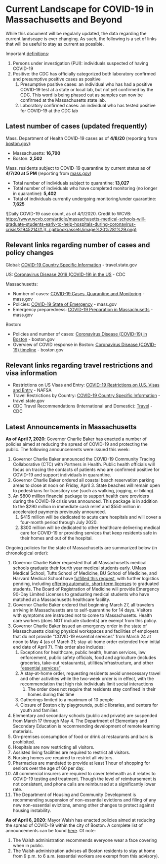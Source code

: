 # Current Landscape for COVID-19 in Massachusetts and Beyond

While this document will be regularly updated, the data regarding the current landscape is ever changing. As such, the following is a set of links that will be useful to stay as current as possible.

Important [definitions](https://www.cdc.gov/coronavirus/2019-ncov/php/reporting-pui.html):

1. Persons under investigation \(PUI\): individuals suspected of having COVID-19
2. Positive: the CDC has officially categorized both laboratory confirmed and presumptive positive cases as positive
   1. Presumptive positive cases: an individual who has had a positive COVID-19 test at a state or local lab, but not yet confirmed by the CDC. This word is being phased out as samples can now be confirmed at the Massachusetts state lab.
   2. Laboratory confirmed cases: an individual who has tested positive for COVID-19 at the CDC lab

## Latest number of cases \(updated frequently\)

Mass. Department of Health COVID-19 cases as of **4/8/20** \(reporting from [boston.gov](https://www.boston.gov/news/coronavirus-disease-covid-19-boston)\):

* Massachusetts:  **16,790**
* Boston:  **2,502**

Mass. residents subject to COVID-19 quarantine by current status as of **4/7/20 at 5 PM** \(reporting from [mass.gov](https://www.mass.gov/info-details/covid-19-cases-quarantine-and-monitoring)\)

* Total number of individuals subject to quarantine: **13,027**
* Total number of individuals who have completed monitoring \(no longer in quarantine\): **5,402**
* Total of individuals currently undergoing monitoring/under quarantine: **7,625**

![Daily COVID-19 case count, as of 4/1/2020. Credit to WCVB: https://www.wcvb.com/article/massachusetts-medical-schools-will-graduate-students-early-to-help-hospitals-during-coronavirus-crisis/31945214\#.](../.gitbook/assets/image%20%281%29.png)

## Relevant links regarding number of cases and policy changes

Global: [COVID-19 Country Specific Information](https://travel.state.gov/content/travel/en/traveladvisories/COVID-19-Country-Specific-Information.html) - travel.state.gov

US: [Coronavirus Disease 2019 \(COVID-19\) in the US](https://www.cdc.gov/coronavirus/2019-ncov/cases-in-us.html) - CDC

Massachusetts:

* Number of cases: [COVID-19 Cases, Quarantine and Monitoring](https://www.mass.gov/info-details/covid-19-cases-quarantine-and-monitoring) - mass.gov
* Policies: [COVID-19 State of Emergency](https://www.mass.gov/info-details/covid-19-state-of-emergency) - mass.gov
* Emergency preparedness: [COVID-19 Preparation in Massachusetts](https://www.mass.gov/info-details/covid-19-preparation-in-massachusetts) - mass.gov 

Boston:

* Policies and number of cases: [Coronavirus Disease \(COVID-19\) in Boston](https://www.boston.gov/news/coronavirus-disease-covid-19-boston) - boston.gov
* Overview of COVID response in Boston: [Coronavirus Disease \(COVID-19\) timeline](https://www.boston.gov/departments/public-health-commission/coronavirus-timeline) - boston.gov

## Relevant links regarding travel restrictions and visa information

* Restrictions on US Visas and Entry: [COVID-19 Restrictions on U.S. Visas and Entry](https://www.nafsa.org/regulatory-information/covid-19-restrictions-us-visas-and-entry) - NAFSA
* Travel Restrictions by Country: [COVID-19 Country Specific Information](https://travel.state.gov/content/travel/en/traveladvisories/COVID-19-Country-Specific-Information.html) - travel.state.gov
* CDC Travel Recommendations \(International and Domestic\): [Travel](https://www.cdc.gov/coronavirus/2019-ncov/travelers/index.html) - CDC

## **Latest Announcements in Massachusetts**

**As of April 7, 2020**: Governor Charlie Baker has enacted a number of policies aimed at reducing the spread of COVID-19 and protecting the public. The following announcements were issued this week:

1. Governor Charlie Baker announced the COVID-19 Community Tracing Collaborative \(CTC\) with Partners in Health.  Public health officials will focus on tracing the contacts of patients who are confirmed positive for COVID-19 and support individuals in quarantine. 
2. Governor Charlie Baker ordered all coastal beach reservation parking areas to close at noon on Friday, April 3.  State beaches will remain open to pedestrians for transitory use \(such as walking, jogging, or biking\).  
3. An $800 million financial package to support health care providers during the COVID-19 crisis was announced. This package is in addition to the $290 million in immediate cash relief and $550 million in accelerated payments previously announced. 
   1. $415 million will be dedicated to acute care hospitals and will cover a four-month period through July 2020.
   2. $300 million will be dedicated to other healthcare delivering medical care for COVID-19 or providing services that keep residents safe in their homes and out of the hospital.

Ongoing policies for the state of Massachusetts are summarized below \(in chronological order\): 

1. Governor Charlie Baker requested that all Massachusetts medical schools graduate their fourth year medical students early.  UMass Medical School, Tufts School of Medicine, BU School of Medicine, and Harvard Medical School have [fulfilled this request](https://www.masslive.com/coronavirus/2020/03/coronavirus-in-massachusetts-medical-students-graduate-early-to-join-the-chaotic-response-to-covid-19.html), with further logistics pending, including [offering automatic, short-term licenses](https://www.wbur.org/news/2020/03/26/baker-massachusetts-coronavirus) to graduated students. The Board of Registration of Medicine will provide Emergency 90-Day Limited Licenses to graduating medical students who have matched at a Massachusetts healthcare facility.
2. Governor Charlie Baker ordered that beginning March 27, all travelers arriving in Massachusetts are to self-quarantine for 14 days. Visitors with symptoms are instructed not to come to Massachusetts. Health care workers \(does NOT include students\) are exempt from this policy.
3. Governor Charlie Baker issued an emergency order in the state of Massachusetts closing physical workspaces and facilities of employers that do not provide “COVID-19 essential services” from March 24 at noon to May 4 \(as of March 31; stay-at-home order extended from initial end date of April 7\). This order also includes:
   1. Exceptions for healthcare, public health, human services, law enforcement, public safety officials, food and agriculture \(includes groceries, take-out restaurants\), utilities/infrastructure, and other [“essential services”](https://www.mass.gov/info-details/covid-19-essential-services)
   2. A stay-at-home order, requesting residents avoid unnecessary travel and other activities while the two-week order is in effect, with the recommendation that high risk individuals limit social interactions
      1. The order does not require that residents stay confined in their homes during this time
   3. Gatherings limited to a maximum of 10 people
   4. Closure of Boston city playgrounds, public libraries, and centers for youth and families
4. Elementary and secondary schools \(public and private\) are suspended from March 17 through May 4. The Department of Elementary and Secondary Education is recommending development of remote learning materials. 
5. On-premises consumption of food or drink at restaurants and bars is prohibited.
6. Hospitals are now restricting all visitors. 
7. Assisted living facilities are required to restrict all visitors.
8. Nursing homes are required to restrict all visitors.
9. Pharmacies are mandated to provide at least 1 hour of shopping for seniors over the age of 60 per day. 
10. All commercial insurers are required to cover telehealth as it relates to COVID-19 testing and treatment. Though the level of reimbursement is not consistent, and phone calls are reimbursed at a significantly lower rate.
11. The Department of Housing and Community Development is recommending suspension of non-essential evictions and filing of any new non-essential evictions, among other changes to protect against housing instability.

**As of April 6, 2020**: Mayor Walsh has enacted policies aimed at reducing the spread of COVID-19 within the city of Boston. A complete list of announcements can be found [here](https://www.boston.gov/news/coronavirus-disease-covid-19-boston).  Of note:

1. The Walsh administration recommends everyone wear a face covering when in public. 
2. The Walsh administration advises all Boston residents to stay at home from 9 p.m. to 6 a.m. \(essential workers are exempt from this advisory\).

